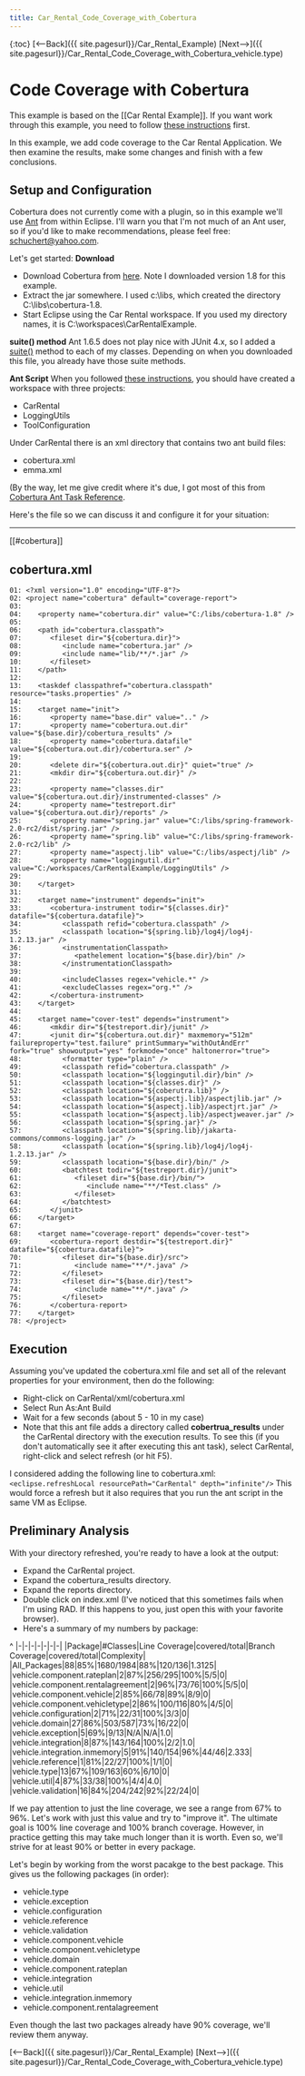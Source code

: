 ```yaml
---
title: Car_Rental_Code_Coverage_with_Cobertura
---
```

{:toc}
[<--Back]({{ site.pagesurl}}/Car_Rental_Example)  [Next-->]({{ site.pagesurl}}/Car_Rental_Code_Coverage_with_Cobertura_vehicle.type)

# Code Coverage with Cobertura

This example is based on the [[Car Rental Example]]. If you want work through this example, you need to follow [these instructions]({{site.pagesurl}}/Car_Rental_Installation_and_Setup) first.

In this example, we add code coverage to the Car Rental Application. We then examine the results, make some changes and finish with a few conclusions. 

## Setup and Configuration
Cobertura does not currently come with a plugin, so in this example we'll use [Ant](http://ant.apache.org/) from within Eclipse. I'll warn you that I'm not much of an Ant user, so if you'd like to make recommendations, please feel free: schuchert@yahoo.com.

Let's get started:
**Download**
* Download Cobertura from [here](http://cobertura.sourceforge.net/download.html). Note I downloaded version 1.8 for this example.
* Extract the jar somewhere. I used c:\libs\, which created the directory C:\libs\cobertura-1.8.
* Start Eclipse using the Car Rental workspace. If you used my directory names, it is C:\workspaces\CarRentalExample.

**suite() method**
Ant 1.6.5 does not play nice with JUnit 4.x, so I added a [suite()]({{site.pagesurl}}/JUnit_4.xSuite) method to each of my classes. Depending on when you downloaded this file, you already have those suite methods.
 
**Ant Script**
When you followed [these instructions]({{site.pagesurl}}/Car_Rental_Installation_and_Setup), you should have created a workspace with three projects:
* CarRental
* LoggingUtils
* ToolConfiguration

Under CarRental there is an xml directory that contains two ant build files:
* cobertura.xml
* emma.xml

(By the way, let me give credit where it's due, I got most of this from [Cobertura Ant Task Reference](http://cobertura.sourceforge.net/anttaskreference.html).

Here's the file so we can discuss it and configure it for your situation:

----
[[#cobertura]]
## cobertura.xml
```
01: <?xml version="1.0" encoding="UTF-8"?>
02: <project name="cobertura" default="coverage-report">
03: 
04:    <property name="cobertura.dir" value="C:/libs/cobertura-1.8" />
05: 
06:    <path id="cobertura.classpath">
07:       <fileset dir="${cobertura.dir}">
08:          <include name="cobertura.jar" />
09:          <include name="lib/**/*.jar" />
10:       </fileset>
11:    </path>
12: 
13:    <taskdef classpathref="cobertura.classpath" resource="tasks.properties" />
14: 
15:    <target name="init">
16:       <property name="base.dir" value=".." />
17:       <property name="cobertura.out.dir" value="${base.dir}/cobertura_results" />
18:       <property name="cobertura.datafile" value="${cobertura.out.dir}/cobertura.ser" />
19: 
20:       <delete dir="${cobertura.out.dir}" quiet="true" />
21:       <mkdir dir="${cobertura.out.dir}" />
22: 
23:       <property name="classes.dir" value="${cobertura.out.dir}/instrumented-classes" />
24:       <property name="testreport.dir" value="${cobertura.out.dir}/reports" />
25:       <property name="spring.jar" value="C:/libs/spring-framework-2.0-rc2/dist/spring.jar" />
26:       <property name="spring.lib" value="C:/libs/spring-framework-2.0-rc2/lib" />
27:       <property name="aspectj.lib" value="C:/libs/aspectj/lib" />
28:       <property name="loggingutil.dir" value="C:/workspaces/CarRentalExample/LoggingUtils" />
29: 
30:    </target>
31: 
32:    <target name="instrument" depends="init">
33:       <cobertura-instrument todir="${classes.dir}" datafile="${cobertura.datafile}">
34:          <classpath refid="cobertura.classpath" />
35:          <classpath location="${spring.lib}/log4j/log4j-1.2.13.jar" />
36:          <instrumentationClasspath>
37:             <pathelement location="${base.dir}/bin" />
38:          </instrumentationClasspath>
39: 
40:          <includeClasses regex="vehicle.*" />
41:          <excludeClasses regex="org.*" />
42:       </cobertura-instrument>
43:    </target>
44: 
45:    <target name="cover-test" depends="instrument">
46:       <mkdir dir="${testreport.dir}/junit" />
47:       <junit dir="${cobertura.out.dir}" maxmemory="512m" failureproperty="test.failure" printSummary="withOutAndErr" fork="true" showoutput="yes" forkmode="once" haltonerror="true">
48:          <formatter type="plain" />
49:          <classpath refid="cobertura.classpath" />
50:          <classpath location="${loggingutil.dir}/bin" />
51:          <classpath location="${classes.dir}" />
52:          <classpath location="${coberutra.lib}" />
53:          <classpath location="${aspectj.lib}/aspectjlib.jar" />
54:          <classpath location="${aspectj.lib}/aspectjrt.jar" />
55:          <classpath location="${aspectj.lib}/aspectjweaver.jar" />
56:          <classpath location="${spring.jar}" />
57:          <classpath location="${spring.lib}/jakarta-commons/commons-logging.jar" />
58:          <classpath location="${spring.lib}/log4j/log4j-1.2.13.jar" />
59:          <classpath location="${base.dir}/bin/" />
60:          <batchtest todir="${testreport.dir}/junit">
61:             <fileset dir="${base.dir}/bin/">
62:                <include name="**/*Test.class" />
63:             </fileset>
64:          </batchtest>
65:       </junit>
66:    </target>
67: 
68:    <target name="coverage-report" depends="cover-test">
69:       <cobertura-report destdir="${testreport.dir}" datafile="${cobertura.datafile}">
70:          <fileset dir="${base.dir}/src">
71:             <include name="**/*.java" />
72:          </fileset>
73:          <fileset dir="${base.dir}/test">
74:             <include name="**/*.java" />
75:          </fileset>
76:       </cobertura-report>
77:    </target>
78: </project>
```

## Execution
Assuming you've updated the cobertura.xml file and set all of the relevant properties for your environment, then do the following:
* Right-click on CarRental/xml/cobertura.xml
* Select Run As:Ant Build
* Wait for a few seconds (about 5 - 10 in my case)
* Note that this ant file adds a directory called **cobertrua_results** under the CarRental directory with the execution results. To see this (if you don't automatically see it after executing this ant task), select CarRental, right-click and select refresh (or hit F5).

I considered adding the following line to cobertura.xml:
```<eclipse.refreshLocal resourcePath="CarRental" depth="infinite"/>```
This would force a refresh but it also requires that you run the ant script in the same VM as Eclipse.

## Preliminary Analysis
With your directory refreshed, you're ready to have a look at the output:
* Expand the CarRental project.
* Expand the cobertura_results directory.
* Expand the reports directory.
* Double click on index.xml (I've noticed that this sometimes fails when I'm using RAD. If this happens to you, just open this with your favorite browser).
* Here's a summary of my numbers by package:

^
|-|-|-|-|-|-|-|
|Package|#Classes|Line Coverage|covered/total|Branch Coverage|covered/total|Complexity|
|All_Packages|88|85%|1680/1984|88%|120/136|1.3125|
|vehicle.component.rateplan|2|87%|256/295|100%|5/5|0|
|vehicle.component.rentalagreement|2|96%|73/76|100%|5/5|0|
|vehicle.component.vehicle|2|85%|66/78|89%|8/9|0|
|vehicle.component.vehicletype|2|86%|100/116|80%|4/5|0|
|vehicle.configuration|2|71%|22/31|100%|3/3|0|
|vehicle.domain|27|86%|503/587|73%|16/22|0|
|vehicle.exception|5|69%|9/13|N/A|N/A|1.0|
|vehicle.integration|8|87%|143/164|100%|2/2|1.0|
|vehicle.integration.inmemory|5|91%|140/154|96%|44/46|2.333|
|vehicle.reference|1|81%|22/27|100%|1/1|0|
|vehicle.type|13|67%|109/163|60%|6/10|0|
|vehicle.util|4|87%|33/38|100%|4/4|4.0|
|vehicle.validation|16|84%|204/242|92%|22/24|0|

If we pay attention to just the line coverage, we see a range from 67% to 96%. Let's work with just this value and try to "improve it". The ultimate goal is 100% line coverage and 100% branch coverage. However, in practice getting this may take much longer than it is worth. Even so, we'll strive for at least 90% or better in every package.

Let's begin by working from the worst pacakge to the best package. This gives us the following packages (in order):
* vehicle.type
* vehicle.exception
* vehicle.configuration
* vehicle.reference
* vehicle.validation
* vehicle.component.vehicle
* vehicle.component.vehicletype
* vehicle.domain
* vehicle.component.rateplan
* vehicle.integration
* vehicle.util
* vehicle.integration.inmemory
* vehicle.component.rentalagreement

Even though the last two packages already have 90% coverage, we'll review them anyway.

[<--Back]({{ site.pagesurl}}/Car_Rental_Example)  [Next-->]({{ site.pagesurl}}/Car_Rental_Code_Coverage_with_Cobertura_vehicle.type)
